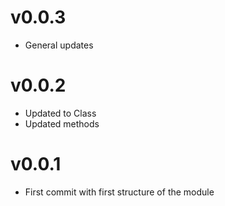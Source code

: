 # v0.0.3

- General updates

# v0.0.2

- Updated to Class
- Updated methods

# v0.0.1

- First commit with first structure of the module